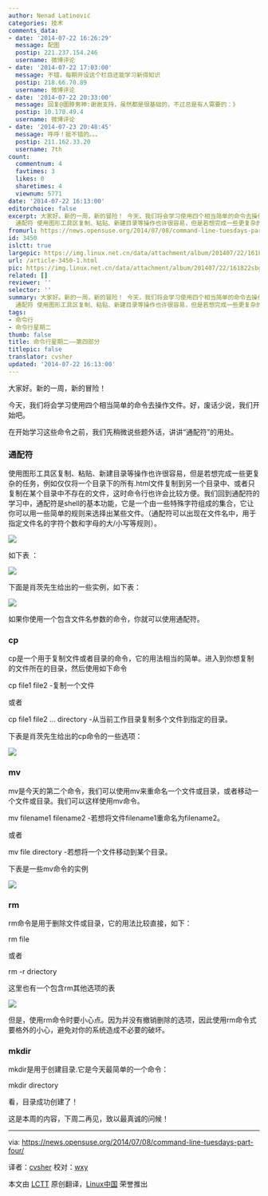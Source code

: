 ```yaml
---
author: Nenad Latinović
categories: 技术
comments_data:
- date: '2014-07-22 16:26:29'
  message: 配图
  postip: 221.237.154.246
  username: 微博评论
- date: '2014-07-22 17:03:00'
  message: 不错，每期开设这个栏目还能学习新得知识
  postip: 218.66.70.89
  username: 微博评论
- date: '2014-07-22 20:33:00'
  message: 回复@圍脖男神:谢谢支持，虽然都是很基础的，不过总是有人需要的：》
  postip: 10.170.49.4
  username: 微博评论
- date: '2014-07-23 20:48:45'
  message: 呼呼！挺不错的。。。
  postip: 211.162.33.20
  username: 7th
count:
  commentnum: 4
  favtimes: 3
  likes: 0
  sharetimes: 4
  viewnum: 5771
date: '2014-07-22 16:13:00'
editorchoice: false
excerpt: 大家好。新的一周，新的冒险！ 今天，我们将会学习使用四个相当简单的命令去操作文件。好，废话少说，我们开始吧。 在开始学习这些命令之前，我们先稍微说些题外话，讲讲通配符的用处。
  通配符 使用图形工具区复制、粘贴、新建目录等操作也许很容易，但是若想完成一些更复杂的任务，例如仅仅将一个目录下的所有.html文件复制到另一个目录中、或者只复制在某个目录中不存在的文件，这时命令行也许会比较方便。我们回到通配符的学习中，通配符是shell的基本功能，它是一个由一些特殊字符组成的集合，它让你可以用一些简单的规则来选择出某些
fromurl: https://news.opensuse.org/2014/07/08/command-line-tuesdays-part-four/
id: 3450
islctt: true
largepic: https://img.linux.net.cn/data/attachment/album/201407/22/161822sbgb4ohlpkw4bbth.jpg
url: /article-3450-1.html
pic: https://img.linux.net.cn/data/attachment/album/201407/22/161822sbgb4ohlpkw4bbth.jpg.thumb.jpg
related: []
reviewer: ''
selector: ''
summary: 大家好。新的一周，新的冒险！ 今天，我们将会学习使用四个相当简单的命令去操作文件。好，废话少说，我们开始吧。 在开始学习这些命令之前，我们先稍微说些题外话，讲讲通配符的用处。
  通配符 使用图形工具区复制、粘贴、新建目录等操作也许很容易，但是若想完成一些更复杂的任务，例如仅仅将一个目录下的所有.html文件复制到另一个目录中、或者只复制在某个目录中不存在的文件，这时命令行也许会比较方便。我们回到通配符的学习中，通配符是shell的基本功能，它是一个由一些特殊字符组成的集合，它让你可以用一些简单的规则来选择出某些
tags:
- 命令行
- 命令行星期二
thumb: false
title: 命令行星期二——第四部分
titlepic: false
translator: cvsher
updated: '2014-07-22 16:13:00'
---
```


大家好。新的一周，新的冒险！


今天，我们将会学习使用四个相当简单的命令去操作文件。好，废话少说，我们开始吧。


在开始学习这些命令之前，我们先稍微说些题外话，讲讲“通配符”的用处。


### 通配符


使用图形工具区复制、粘贴、新建目录等操作也许很容易，但是若想完成一些更复杂的任务，例如仅仅将一个目录下的所有.html文件复制到另一个目录中、或者只复制在某个目录中不存在的文件，这时命令行也许会比较方便。我们回到通配符的学习中，通配符是shell的基本功能，它是一个由一些特殊字符组成的集合，它让你可以用一些简单的规则来选择出某些文件。（通配符可以出现在文件名中，用于指定文件名的字符个数和字母的大/小写等规则）。


![](/data/attachment/album/201407/22/161822sbgb4ohlpkw4bbth.jpg)


如下表 ：


![](/data/attachment/album/201407/22/161459unhlavnyxtgbmvgv.png)


下面是肖茨先生给出的一些实例，如下表：


![](/data/attachment/album/201407/22/161501neym9z7z8zkhyn15.png)


如果你使用一个包含文件名参数的命令，你就可以使用通配符。


### cp


cp是一个用于复制文件或者目录的命令，它的用法相当的简单。进入到你想复制的文件所在的目录，然后使用如下命令


cp file1 file2 -复制一个文件


或者


cp file1 file2 ... directory -从当前工作目录复制多个文件到指定的目录。


下表是肖茨先生给出的cp命令的一些选项：


![](/data/attachment/album/201407/22/161507xt9uj9ufj66jten6.png)


### mv


mv是今天的第二个命令，我们可以使用mv来重命名一个文件或目录，或者移动一个文件或目录。我们可以这样使用mv命令。


mv filename1 filename2 -若想将文件filename1重命名为filename2。


或者


mv file directory -若想将一个文件移动到某个目录。


下表是一些mv命令的实例


![](/data/attachment/album/201407/22/161510kvsjoy80ym83m0yn.png)


### rm


rm命令是用于删除文件或目录，它的用法比较直接，如下：


rm file


或者


rm -r driectory


这里也有一个包含rm其他选项的表


![](/data/attachment/album/201407/22/161512lgahr44c5xjc15tx.png)


但是，使用rm命令时要小心点。因为并没有撤销删除的选项，因此使用rm命令式要格外的小心，避免对你的系统造成不必要的破坏。


### mkdir


mkdir是用于创建目录.它是今天最简单的一个命令：


mkdir directory


看，目录成功创建了！


这是本周的内容，下周二再见，致以最真诚的问候！




---


via: <https://news.opensuse.org/2014/07/08/command-line-tuesdays-part-four/>


译者：[cvsher](https://github.com/cvsher) 校对：[wxy](https://github.com/wxy)


本文由 [LCTT](https://github.com/LCTT/TranslateProject) 原创翻译，[Linux中国](http://linux.cn/) 荣誉推出